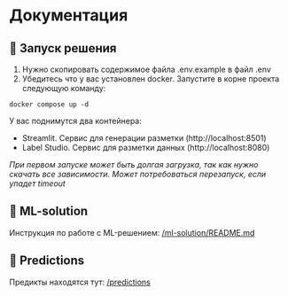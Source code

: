 # Документация

## 🚀 Запуск решения

1) Нужно скопировать содержимое файла .env.example в файл .env
2) Убедитесь что у вас установлен docker. Запустите в корне проекта следующую команду: 
```
docker compose up -d
```
У вас поднимутся два контейнера:
- Streamlit. Сервис для генерации разметки (http://localhost:8501)
- Label Studio. Сервис для разметки данных (http://localhost:8080)

*При первом запуске может быть долгая загрузка, так как нужно скачать все зависимости. Может потребоваться перезапуск, если упадет timeout*

## 🤖 ML-solution
Инструкция по работе с ML-решением: [/ml-solution/README.md](https://github.com/fede4ka1245/bobs-electrocorticograms/tree/main/ml-solution)

## 🔮 Predictions
Предикты находятся тут: [/predictions](https://github.com/fede4ka1245/bobs-electrocorticograms/tree/main/predictions)
